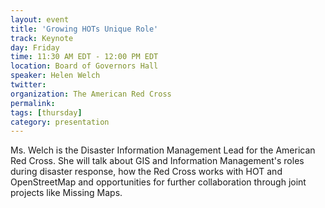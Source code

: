 ```yaml
---
layout: event
title: 'Growing HOTs Unique Role'
track: Keynote
day: Friday
time: 11:30 AM EDT - 12:00 PM EDT
location: Board of Governors Hall
speaker: Helen Welch
twitter: 
organization: The American Red Cross
permalink: 
tags: [thursday]
category: presentation
---
```

Ms. Welch is the Disaster Information Management Lead for the American Red Cross. She will talk about GIS and Information Management's roles during disaster response, how the Red Cross works with HOT and OpenStreetMap and opportunities for further collaboration through joint projects like Missing Maps.